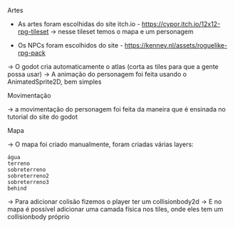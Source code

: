 

Artes
  - As artes foram escolhidas do site itch.io - https://cypor.itch.io/12x12-rpg-tileset
-> nesse tileset temos o mapa e um personagem

  - Os NPCs foram escolhidos do site - https://kenney.nl/assets/roguelike-rpg-pack


-> O godot cria automaticamente o atlas (corta as tiles para que a gente possa usar)
-> A animação do personagem foi feita usando o AnimatedSprite2D, bem simples


Movimentação

-> a movimentação do personagem foi feita da maneira que é ensinada no tutorial do site do godot


Mapa

-> O mapa foi criado manualmente, foram criadas várias layers:
	
	água
	terreno
	sobreterreno
	sobreterreno2
	sobreterreno3
	behind
	
	
-> Para adicionar colisão fizemos o player ter um collisionbody2d
-> E no mapa é possível adicionar uma camada física nos tiles, onde eles tem um collisionbody próprio



